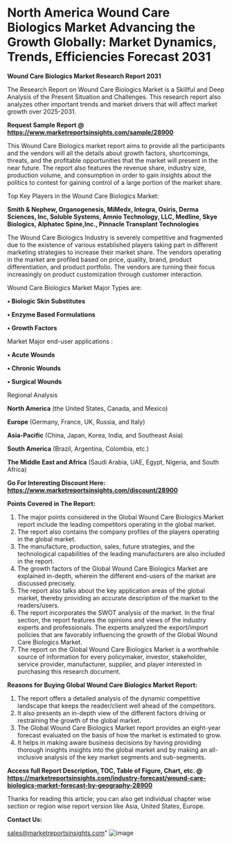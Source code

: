 # North America Wound Care Biologics Market Advancing the Growth Globally: Market Dynamics, Trends, Efficiencies Forecast 2031

<strong>Wound Care Biologics Market Research Report 2031</strong>

The Research Report on Wound Care Biologics Market is a Skillful and Deep Analysis of the Present Situation and Challenges. This research report also analyzes other important trends and market drivers that will affect market growth over 2025-2031.

<strong>Request Sample Report @ <a href=https://www.marketreportsinsights.com/sample/28900>https://www.marketreportsinsights.com/sample/28900</a></strong>

This Wound Care Biologics market report aims to provide all the participants and the vendors will all the details about growth factors, shortcomings, threats, and the profitable opportunities that the market will present in the near future. The report also features the revenue share, industry size, production volume, and consumption in order to gain insights about the politics to contest for gaining control of a large portion of the market share.

Top Key Players in the Wound Care Biologics Market:

<strong>Smith & Nephew, Organogenesis, MiMedx, Integra, Osiris, Derma Sciences, Inc, Soluble Systems, Amnio Technology, LLC, Medline, Skye Biologics, Alphatec Spine,Inc., Pinnacle Transplant Technologies</strong>

The Wound Care Biologics Industry is severely competitive and fragmented due to the existence of various established players taking part in different marketing strategies to increase their market share. The vendors operating in the market are profiled based on price, quality, brand, product differentiation, and product portfolio. The vendors are turning their focus increasingly on product customization through customer interaction.

Wound Care Biologics Market Major Types are:

<strong>• Biologic Skin Substitutes

• Enzyme Based Formulations

• Growth Factors</strong>

Market Major end-user applications :

<strong>• Acute Wounds

• Chronic Wounds

• Surgical Wounds</strong>

Regional Analysis

</u><strong><b>North America</b></strong> (the United States, Canada, and Mexico)

<strong><b>Europe </b></strong>(Germany, France, UK, Russia, and Italy)

<strong><b>Asia-Pacific</b></strong> (China, Japan, Korea, India, and Southeast Asia)

<strong><b>South America</b></strong> (Brazil, Argentina, Colombia, etc.)

<strong><b>The Middle East and Africa</b></strong> (Saudi Arabia, UAE, Egypt, Nigeria, and South Africa)

<strong>Go For Interesting Discount Here: <a href=https://www.marketreportsinsights.com/discount/28900>https://www.marketreportsinsights.com/discount/28900</a></strong>

<strong>Points Covered in The Report:</strong>
<ol>
  <li>The major points considered in the Global Wound Care Biologics Market report include the leading competitors operating in the global market.</li>
  <li>The report also contains the company profiles of the players operating in the global market.</li>
  <li>The manufacture, production, sales, future strategies, and the technological capabilities of the leading manufacturers are also included in the report.</li>
  <li>The growth factors of the Global Wound Care Biologics Market are explained in-depth, wherein the different end-users of the market are discussed precisely.</li>
  <li>The report also talks about the key application areas of the global market, thereby providing an accurate description of the market to the readers/users.</li>
  <li>The report incorporates the SWOT analysis of the market. In the final section, the report features the opinions and views of the industry experts and professionals. The experts analyzed the export/import policies that are favorably influencing the growth of the Global Wound Care Biologics Market.</li>
  <li>The report on the Global Wound Care Biologics Market is a worthwhile source of information for every policymaker, investor, stakeholder, service provider, manufacturer, supplier, and player interested in purchasing this research document.</li>
</ol>
<strong>Reasons for Buying Global Wound Care Biologics Market Report:</strong>

<ol>
  <li>The report offers a detailed analysis of the dynamic competitive landscape that keeps the reader/client well ahead of the competitors.</li>
  <li>It also presents an in-depth view of the different factors driving or restraining the growth of the global market.</li>
  <li>The Global Wound Care Biologics Market report provides an eight-year forecast evaluated on the basis of how the market is estimated to grow.</li>
  <li>It helps in making aware business decisions by having providing thorough insights insights into the global market and by making an all-inclusive analysis of the key market segments and sub-segments.</li>
</ol>
<strong>Access full Report Description, TOC, Table of Figure, Chart, etc. @ <a href=https://marketreportsinsights.com/industry-forecast/wound-care-biologics-market-forecast-by-geography-28900>https://marketreportsinsights.com/industry-forecast/wound-care-biologics-market-forecast-by-geography-28900</a></strong>


Thanks for reading this article; you can also get individual chapter wise section or region wise report version like Asia, United States, Europe.

<strong>Contact Us:</strong>

sales@marketreportsinsights.com"
![image](https://github.com/user-attachments/assets/50b5b7d3-5f7e-4a0f-ac12-ec04816762eb)
